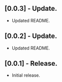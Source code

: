 ## [0.0.3] - Update.

* Updated README.

## [0.0.2] - Update.

* Updated README.

## [0.0.1] - Release.

* Initial release.
